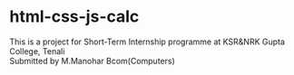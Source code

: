 # html-css-js-calc
This is a project for Short-Term Internship programme at KSR&NRK Gupta College, Tenali <br>
Submitted by M.Manohar Bcom(Computers) 
